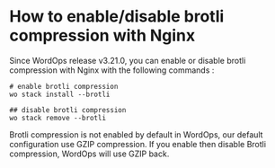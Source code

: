 # How to enable/disable brotli compression with Nginx

Since WordOps release v3.21.0, you can enable or disable brotli compression with Nginx with the following commands :

```shell
# enable brotli compression
wo stack install --brotli

## disable brotli compression
wo stack remove --brotli
```

<asciinema-player src="/images/brotli.cast" autoplay loop cols="125" rows="30"></asciinema-player>

Brotli compression is not enabled by default in WordOps, our default configuration use GZIP compression. If you enable then disable Brotli compression, WordOps will use GZIP back.
